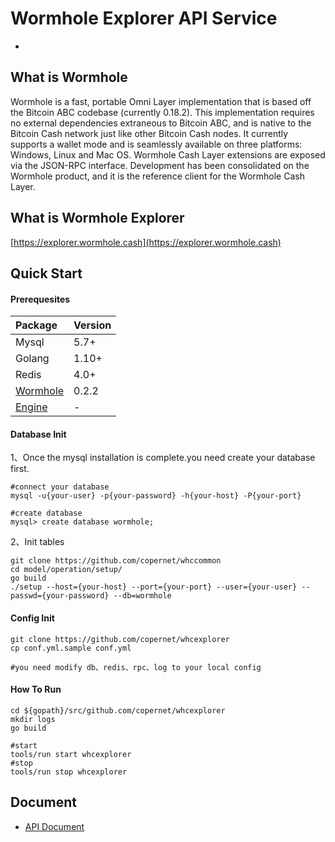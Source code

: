 # Wormhole Explorer API Service
-
## What is Wormhole

Wormhole is a fast, portable Omni Layer implementation that is based off the Bitcoin ABC codebase (currently 0.18.2). This implementation requires no external dependencies extraneous to Bitcoin ABC, and is native to the Bitcoin Cash network just like other Bitcoin Cash nodes. It currently supports a wallet mode and is seamlessly available on three platforms: Windows, Linux and Mac OS. Wormhole Cash Layer extensions are exposed via the JSON-RPC interface. Development has been consolidated on the Wormhole product, and it is the reference client for the Wormhole Cash Layer.

## What is Wormhole Explorer
[https://explorer.wormhole.cash](https://explorer.wormhole.cash)

## Quick Start

#### Prerequesites
| Package | Version | 
| :------| ------|
| Mysql | 5.7+ |
| Golang | 1.10+ |
| Redis | 4.0+ |
|[Wormhole](https://github.com/copernet/whcengine-go)|0.2.2|
|[Engine](https://github.com/copernet/wormhole)|-|

#### Database Init

1、Once the mysql installation is complete.you need create your database first.

	#connect your database
	mysql -u{your-user} -p{your-password} -h{your-host} -P{your-port}
	
	#create database
	mysql> create database wormhole;
2、Init tables
	
	git clone https://github.com/copernet/whccommon
	cd model/operation/setup/
	go build
	./setup --host={your-host} --port={your-port} --user={your-user} --passwd={your-password} --db=wormhole

#### Config Init

	git clone https://github.com/copernet/whcexplorer
	cp conf.yml.sample conf.yml
	
	#you need modify db、redis、rpc、log to your local config
#### How To Run

	cd ${gopath}/src/github.com/copernet/whcexplorer
	mkdir logs
	go build
	
	#start
	tools/run start whcexplorer
	#stop 
	tools/run stop whcexplorer
	
## Document
- [API Document](https://github.com/copernet/whcexplorer/blob/master/doc/api.md)